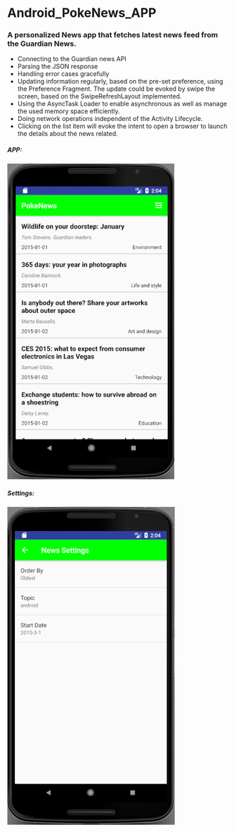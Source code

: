 # Android_PokeNews_APP

### A personalized News app that fetches latest news feed from the Guardian News.
*	Connecting to the Guardian news API
*	Parsing the JSON response
*	Handling error cases gracefully
*	Updating information regularly, based on the pre-set preference, using the Preference Fragment. The update could be evoked by swipe the screen, based on the SwipeRefreshLayout implemented.
*	Using the AsyncTask Loader to enable asynchronous as well as manage the used memory space efficiently.
*	Doing network operations independent of the Activity Lifecycle.
*	Clicking on the list item will evoke the intent to open a browser to launch the details about the news related.

##### APP:
![ScreenShot](https://github.com/lzzsmile/Android_PokeNews_APP/blob/master/Pokenews.png) 
##### Settings:
![ScreenShot](https://github.com/lzzsmile/Android_PokeNews_APP/blob/master/NewsSettings.png)
